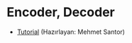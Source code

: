 # Encoder, Decoder
* [Tutorial](0_logic_design_lab/1_vhdl_ile_devre_tasarimi/0_documents/encoder_decoder_tutorial.pdf) (Hazırlayan: Mehmet Santor)
